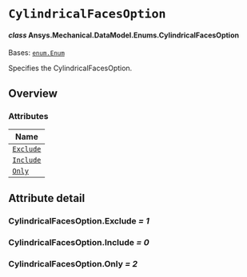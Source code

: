 # `CylindricalFacesOption`

<a id="ansys.mechanical.stubs.v242.Ansys.Mechanical.DataModel.Enums.CylindricalFacesOption"></a>

#### *class* Ansys.Mechanical.DataModel.Enums.CylindricalFacesOption

Bases: [`enum.Enum`](https://docs.python.org/3/library/enum.html#enum.Enum)

Specifies the CylindricalFacesOption.

<!-- !! processed by numpydoc !! -->

<a id="overview"></a>

## Overview

### Attributes

| Name |
| ------------------------------------------------------------------------------------------------------------------------------ |
| [`Exclude`](#CylindricalFacesOption.Exclude) |
| [`Include`](#CylindricalFacesOption.Include) |
| [`Only`](#CylindricalFacesOption.Only) |

<a id="attribute-detail"></a>

## Attribute detail

<a id="CylindricalFacesOption.Exclude"></a>

### CylindricalFacesOption.Exclude *= 1*

<a id="CylindricalFacesOption.Include"></a>

### CylindricalFacesOption.Include *= 0*

<a id="CylindricalFacesOption.Only"></a>

### CylindricalFacesOption.Only *= 2*


